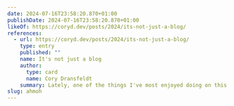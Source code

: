 ```yaml
---
date: 2024-07-16T23:58:20.870+01:00
publishDate: 2024-07-16T23:58:20.870+01:00
likeOf: https://coryd.dev/posts/2024/its-not-just-a-blog/
references:
  - url: https://coryd.dev/posts/2024/its-not-just-a-blog/
    type: entry
    published: ""
    name: It's not just a blog
    author:
      type: card
      name: Cory Dransfeldt
    summary: Lately, one of the things I've most enjoyed doing on this site has been expanding on the facets of it that aren't strictly related to the blog. I've been working around the edges on filling out music, movie, TV and book related functionality.
slug: ahmoh
---
```

